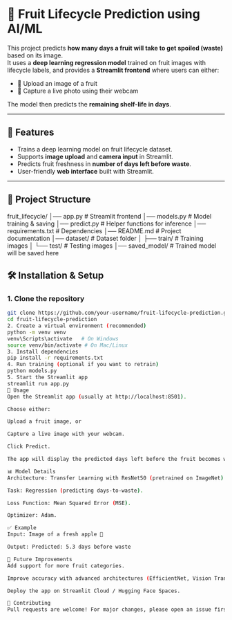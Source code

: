 # 🍎 Fruit Lifecycle Prediction using AI/ML

This project predicts **how many days a fruit will take to get spoiled (waste)** based on its image.  
It uses a **deep learning regression model** trained on fruit images with lifecycle labels, and provides a **Streamlit frontend** where users can either:

- 📂 Upload an image of a fruit  
- 📸 Capture a live photo using their webcam  

The model then predicts the **remaining shelf-life in days**.

---

## 🚀 Features
- Trains a deep learning model on fruit lifecycle dataset.  
- Supports **image upload** and **camera input** in Streamlit.  
- Predicts fruit freshness in **number of days left before waste**.  
- User-friendly **web interface** built with Streamlit.  

---

## 📂 Project Structure
fruit_lifecycle/
│── app.py # Streamlit frontend
│── models.py # Model training & saving
│── predict.py # Helper functions for inference
│── requirements.txt # Dependencies
│── README.md # Project documentation
│── dataset/ # Dataset folder
│ ├── train/ # Training images
│ └── test/ # Testing images
│── saved_model/ # Trained model will be saved here

## 🛠️ Installation & Setup

### 1. Clone the repository
```bash
git clone https://github.com/your-username/fruit-lifecycle-prediction.git
cd fruit-lifecycle-prediction
2. Create a virtual environment (recommended)
python -m venv venv
venv\Scripts\activate   # On Windows
source venv/bin/activate # On Mac/Linux
3. Install dependencies
pip install -r requirements.txt
4. Run training (optional if you want to retrain)
python models.py
5. Start the Streamlit app
streamlit run app.py
🎯 Usage
Open the Streamlit app (usually at http://localhost:8501).

Choose either:

Upload a fruit image, or

Capture a live image with your webcam.

Click Predict.

The app will display the predicted days left before the fruit becomes waste.

📊 Model Details
Architecture: Transfer Learning with ResNet50 (pretrained on ImageNet).

Task: Regression (predicting days-to-waste).

Loss Function: Mean Squared Error (MSE).

Optimizer: Adam.

✅ Example
Input: Image of a fresh apple 🍏

Output: Predicted: 5.3 days before waste

📌 Future Improvements
Add support for more fruit categories.

Improve accuracy with advanced architectures (EfficientNet, Vision Transformers).

Deploy the app on Streamlit Cloud / Hugging Face Spaces.

🤝 Contributing
Pull requests are welcome! For major changes, please open an issue first to discuss.
